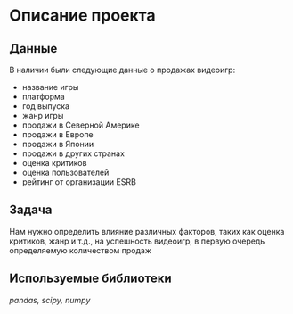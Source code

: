 # Описание проекта

## Данные

В наличии были следующие данные о продажах видеоигр:
- название игры
- платформа
- год выпуска
- жанр игры
- продажи в Северной Америке
- продажи в Европе
- продажи в Японии
- продажи в других странах
- оценка критиков
- оценка пользователей
- рейтинг от организации ESRB

## Задача

Нам нужно определить влияние различных факторов, таких как оценка критиков, жанр и т.д., на успешность видеоигр, в первую очередь определяемую количеством продаж

## Используемые библиотеки
*pandas, scipy, numpy*

